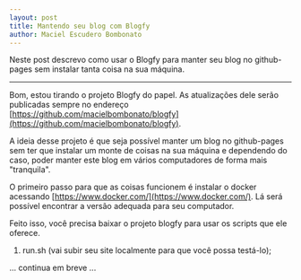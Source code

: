 ```yaml
---
layout: post
title: Mantendo seu blog com Blogfy
author: Maciel Escudero Bombonato
---
```


Neste post descrevo como usar o Blogfy para manter seu blog no github-pages sem instalar tanta coisa na sua máquina.

---
Bom, estou tirando o projeto Blogfy do papel. As atualizações dele serão publicadas sempre no endereço [https://github.com/macielbombonato/blogfy](https://github.com/macielbombonato/blogfy).

A ideia desse projeto é que seja possível manter um blog no github-pages sem ter que instalar um monte de coisas na sua máquina e dependendo do caso, poder manter este blog em vários computadores de forma mais "tranquila".

O primeiro passo para que as coisas funcionem é instalar o docker acessando [https://www.docker.com/](https://www.docker.com/). Lá será possível encontrar a versão adequada para seu computador.

Feito isso, você precisa baixar o projeto blogfy para usar os scripts que ele oferece.


1. run.sh (vai subir seu site localmente para que você possa testá-lo);

... continua em breve ...
